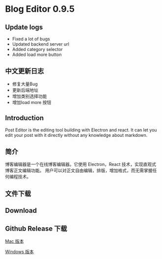 # Blog Editor 0.9.5

## Update logs
- Fixed a lot of bugs
- Updated backend server url
- Added category selector
- Added load more button

## 中文更新日志
- 修复大量Bug
- 更新后端地址
- 增加类别选择功能
- 增加load more 按钮

## Introduction

Post Editor is the editing tool building with Electron and react. It can let you edit your post with it directly without any knowledge about markdown.

## 简介

博客编辑器是一个在线博客编辑器。它使用 Electron，React 技术，实现直观式博客正文编辑功能。 用户可以对正文自由编辑，排版，增加格式，而无需掌握任何编程技术。

## 文件下载
## Download

## Github Release 下载

[Mac 版本](https://github.com/sirily11/postEditor/releases/download/0.7/post-editor-0.7.0-mac.zip)

[Windows 版本](https://github.com/sirily11/postEditor/releases/download/0.7/post-editor.Setup.0.7.0.exe)



